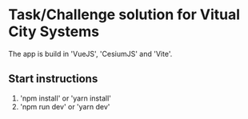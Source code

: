 # Task/Challenge solution for Vitual City Systems

The app is build in 'VueJS', 'CesiumJS' and 'Vite'.

## Start instructions

1. 'npm install' or 'yarn install'
2. 'npm run dev' or 'yarn dev'
